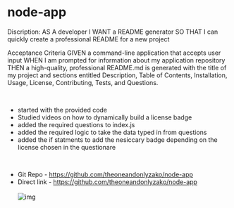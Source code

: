 # node-app

Discription:
AS A developer I WANT a README generator SO THAT I can quickly create a professional README for a new project

Acceptance Criteria
GIVEN a command-line application that accepts user input WHEN I am prompted for information about my application repository THEN a high-quality, professional README.md is generated with the title of my project and sections entitled Description, Table of Contents, Installation, Usage, License, Contributing, Tests, and Questions.


</br>

- started with the provided code</br>
- Studied videos on how to dynamically build a license badge</br>
- added the required questions to index.js</br>
- added the required logic to take the data typed in from questions</br>
- added the if statments to add the nesiccary badge depending on the license chosen in the questionare</br>


</br>

- Git Repo - https://github.com/theoneandonlyzako/node-app</br>
- Direct link - https://github.com/theoneandonlyzako/node-app</br></br>
![img](site.gif)
